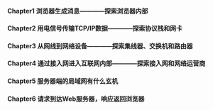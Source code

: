 #### Chapter1 浏览器生成消息————探索浏览器内部
#### Chapter2 用电信号传输TCP/IP数据————探索协议栈和网卡


#### Chapter3 从网线到网络设备————探索集线器、交换机和路由器
#### Chapter4 通过接入网进入互联网内部————探索接入网和网络运营商


#### Chapter5 服务器端的局域网有什么玄机
#### Chapter6 请求到达Web服务器，响应返回浏览器
